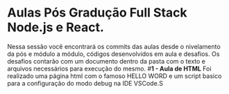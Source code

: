 <H1>Aulas Pós Gradução Full Stack Node.js e React.</H1>
Nessa sessão você encontrará os commits das aulas desde o nivelamento da pós e módulo a módulo, códigos desenvolvidos em aula e desafios. Os desafios contarão com um documento dentro da pasta com o texto e arquivos necessários para execução do mesmo.<n>
#<b>1 - Aula de HTML</b>
<n>Foi realizado uma página html com o famoso HELLO WORD e um script basico para a configuração do modo debug na IDE VSCode.S
